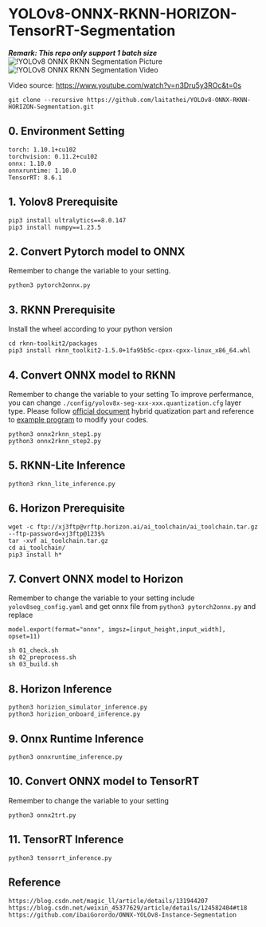 # YOLOv8-ONNX-RKNN-HORIZON-TensorRT-Segmentation
***Remark: This repo only support 1 batch size***
![!YOLOv8 ONNX RKNN Segmentation Picture](https://github.com/laitathei/YOLOv8-ONNX-RKNN-Segmentation/blob/master/doc/visual_image.jpg)
![!YOLOv8 ONNX RKNN Segmentation Video](https://github.com/laitathei/YOLOv8-ONNX-RKNN-Segmentation/blob/master/doc/result.gif)

Video source: https://www.youtube.com/watch?v=n3Dru5y3ROc&t=0s
```
git clone --recursive https://github.com/laitathei/YOLOv8-ONNX-RKNN-HORIZON-Segmentation.git
```
## 0. Environment Setting
```
torch: 1.10.1+cu102
torchvision: 0.11.2+cu102
onnx: 1.10.0
onnxruntime: 1.10.0
TensorRT: 8.6.1
```

## 1. Yolov8 Prerequisite
```
pip3 install ultralytics==8.0.147
pip3 install numpy==1.23.5
```

## 2. Convert Pytorch model to ONNX
Remember to change the variable to your setting.
```
python3 pytorch2onnx.py
```

## 3. RKNN Prerequisite
Install the wheel according to your python version
```
cd rknn-toolkit2/packages
pip3 install rknn_toolkit2-1.5.0+1fa95b5c-cpxx-cpxx-linux_x86_64.whl
```

## 4. Convert ONNX model to RKNN
Remember to change the variable to your setting
To improve perfermance, you can change ```./config/yolov8x-seg-xxx-xxx.quantization.cfg``` layer type.
Please follow [official document](https://github.com/rockchip-linux/rknn-toolkit2/blob/master/doc/Rockchip_User_Guide_RKNN_Toolkit2_EN-1.5.0.pdf) hybrid quatization part and reference to [example program](https://github.com/rockchip-linux/rknn-toolkit2/tree/master/examples/functions/hybrid_quant) to modify your codes.
```
python3 onnx2rknn_step1.py
python3 onnx2rknn_step2.py
```

## 5. RKNN-Lite Inference
```
python3 rknn_lite_inference.py
```

## 6. Horizon Prerequisite
```
wget -c ftp://xj3ftp@vrftp.horizon.ai/ai_toolchain/ai_toolchain.tar.gz --ftp-password=xj3ftp@123$%
tar -xvf ai_toolchain.tar.gz
cd ai_toolchain/
pip3 install h*
```

## 7. Convert ONNX model to Horizon
Remember to change the variable to your setting include ```yolov8seg_config.yaml``` and get onnx file from ```python3 pytorch2onnx.py``` and replace
```
model.export(format="onnx", imgsz=[input_height,input_width], opset=11)
```

```
sh 01_check.sh
sh 02_preprocess.sh
sh 03_build.sh
```

## 8. Horizon Inference
```
python3 horizion_simulator_inference.py
python3 horizion_onboard_inference.py
```

## 9. Onnx Runtime Inference
```
python3 onnxruntime_inference.py
```

## 10. Convert ONNX model to TensorRT 
Remember to change the variable to your setting
```
python3 onnx2trt.py
```

## 11. TensorRT Inference
```
python3 tensorrt_inference.py
```

## Reference
```
https://blog.csdn.net/magic_ll/article/details/131944207
https://blog.csdn.net/weixin_45377629/article/details/124582404#t18
https://github.com/ibaiGorordo/ONNX-YOLOv8-Instance-Segmentation
```
